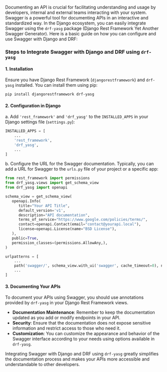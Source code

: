 Documenting an API is crucial for facilitating understanding and usage by developers, internal and external teams interacting with your system. Swagger is a powerful tool for documenting APIs in an interactive and standardized way. In the Django ecosystem, you can easily integrate Swagger using the `drf-yasg` package (Django Rest Framework Yet Another Swagger Generator). Here is a basic guide on how you can configure and use Swagger with Django and DRF:

### Steps to Integrate Swagger with Django and DRF using `drf-yasg`

#### 1. Installation

Ensure you have Django Rest Framework (`djangorestframework`) and `drf-yasg` installed. You can install them using pip:

```bash
pip install djangorestframework drf-yasg
```

#### 2. Configuration in Django

a. Add `'rest_framework'` and `'drf_yasg'` to the `INSTALLED_APPS` in your Django settings file (`settings.py`):

```python
INSTALLED_APPS = [
    ...
    'rest_framework',
    'drf_yasg',
    ...
]
```

b. Configure the URL for the Swagger documentation. Typically, you can add a URL for Swagger to the `urls.py` file of your project or a specific app:

```python
from rest_framework import permissions
from drf_yasg.views import get_schema_view
from drf_yasg import openapi

schema_view = get_schema_view(
   openapi.Info(
      title="Your API Title",
      default_version='v1',
      description="API documentation",
      terms_of_service="https://www.google.com/policies/terms/",
      contact=openapi.Contact(email="contact@yourapi.local"),
      license=openapi.License(name="BSD License"),
   ),
   public=True,
   permission_classes=(permissions.AllowAny,),
)

urlpatterns = [
    ...
    path('swagger/', schema_view.with_ui('swagger', cache_timeout=0), name='schema-swagger-ui'),
    ...
]
```

#### 3. Documenting Your APIs

To document your APIs using Swagger, you should use annotations provided by `drf-yasg` in your Django Rest Framework views.

- **Documentation Maintenance**: Remember to keep the documentation updated as you add or modify endpoints in your API.
- **Security**: Ensure that the documentation does not expose sensitive information and restrict access to those who need it.
- **Customization**: You can customize the appearance and behavior of the Swagger interface according to your needs using options available in `drf-yasg`.

Integrating Swagger with Django and DRF using `drf-yasg` greatly simplifies the documentation process and makes your APIs more accessible and understandable to other developers.